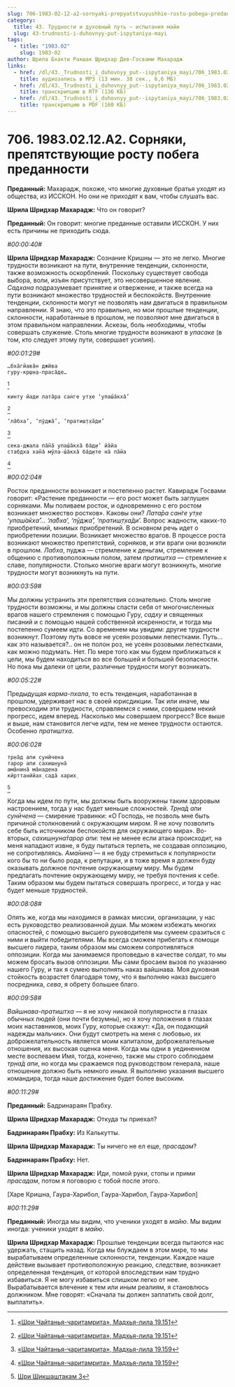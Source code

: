 ```yaml
---
slug: 706-1983-02-12-a2-sornyaki-prepyatstvuyushhie-rostu-pobega-predannosti
category:
  title: 43. Трудности и духовный путь — испытания майи
  slug: 43-trudnosti-i-duhovnyy-put-ispytaniya-mayi
tags:
  - title: "1983.02"
    slug: 1983-02
author: Шрила Бхакти Ракшак Шридхар Дев-Госвами Махарадж
links:
  - href: /dl/43._Trudnosti_i_duhovnyy_put--ispytaniya_mayi/706_1983.02.12.A2_SridharMj_Sornjaki_prepjatstvujushhie_rostu_pobega_predannosti.mp3
    title: аудиозапись в MP3 (13 мин. 38 сек., 6,6 МБ)
  - href: /dl/43._Trudnosti_i_duhovnyy_put--ispytaniya_mayi/706_1983.02.12.A2_SridharMj_Sornjaki_prepjatstvujushhie_rostu_pobega_predannosti.rtf
    title: транскрипцию в RTF (136 КБ)
  - href: /dl/43._Trudnosti_i_duhovnyy_put--ispytaniya_mayi/706_1983.02.12.A2_SridharMj_Sornjaki_prepjatstvujushhie_rostu_pobega_predannosti.pdf
    title: транскрипцию в PDF (160 КБ)
---
```


# 706. 1983.02.12.A2. Сорняки, препятствующие росту побега преданности

**Преданный:** Махарадж, похоже, что многие духовные братья уходят из общества, из ИССКОН. Но они не приходят к вам, чтобы слушать вас.

**Шрила Шридхар Махарадж:** Что он говорит?

**Преданный:** Он говорит: многие преданные оставили ИССКОН. У них есть причины не приходить сюда.

*#00:00:40#*

**Шрила Шридхар Махарадж:** Сознание Кришны — это не легко. Многие трудности возникают на пути, внутренние тенденции, склонности, также возможность оскорблений. Поскольку существует свобода выбора, воли, изъян присутствует, это несовершенное явление. *Садхана* подразумевает принятие и отвержение, и также всегда на пути возникают множество трудностей и беспокойств. Внутренние тенденции, склонности могут не позволять нам двигаться в правильном направлении. Я знаю, что это правильно, но мои прошлые тенденции, склонности, наработанные в прошлом, не позволяют мне двигаться в этом правильном направлении. Аскезы, боль необходимы, чтобы совершать служение. Столь многие трудности возникают в *упасаке* (в том, кто следует этому пути, совершает усилия).

*#00:01:29#*

    …бха̄гйава̄н джӣва
    гуру-кр̣ш̣н̣а-праса̄де…
[^_ftn1]

    кинту йади лата̄ра сан̇ге ут̣хе ‘упаш́а̄кха̄’
[^_ftn2]

    ‘ла̄бха’, ‘пӯджа̄’, ‘пратиш̣т̣ха̄ди’
[^_ftn3]

    сека-джала па̄н̃а̄ упаш́а̄кха̄ ба̄д̣и’ йа̄йа
    стабдха хан̃а̄ мӯла-ш́а̄кха̄ ба̄д̣ите на̄ па̄йа
[^_ftn4]

*#00:02:04#*

Росток преданности возникает и постепенно растет. Кавирадж Госвами говорит: «Растение преданности — его рост может быть заглушен сорняками. Мы поливаем росток, и одновременно с его ростом возникает множество ростков». Каковы они? *Лата̄ра сан̇ге ут̣хе ‘упаш́а̄кха̄’… ‘ла̄бха’, ‘пӯджа̄’, ‘пратиш̣т̣ха̄ди’.* Вопрос жадности, каких-то приобретений, мнимых приобретений. В основном речь идет о приобретении позиции. Возникает множество врагов. В процессе роста возникают множество препятствий, сорняков, и эти враги они возникли в прошлом. *Лабха*, пуджа — стремление к деньгам, стремление к общению с противоположным полом, затем *пратиштха* — стремление к славе, популярности. Столько многие враги могут возникнуть, многие трудности могут возникнуть на пути.

*#00:03:59#*

Мы должны устранить эти препятствия сознательно. Столь многие трудности возможны, и мы должны спасти себя от многочисленных врагов нашего стремления с помощью Гуру, *садху* и священных писаний и с помощью нашей собственной искренности, и тогда мы постепенно сумеем идти. Со временем мы увидим: другие трудности возникнут. Поэтому путь вовсе не усеян розовыми лепестками. Путь… как это называется?.. он не полон роз, не усеян розовыми лепестками, как можно подумать. Нет. По мере того как мы будем приближаться к цели, мы будем находиться во все большей и большей безопасности. Но пока мы далеки от цели, различные трудности могут возникать.

*#00:05:22#*

Предыдущая *карма-пхала*, то есть тенденция, наработанная в прошлом, удерживает нас в своей юрисдикции. Так или иначе, мы превосходим эти трудности, справляемся с ними, совершаем некий прогресс, идем вперед. Насколько мы совершаем прогресс? Все выше и выше, нам становится легче идти, тем не менее трудности остаются. Особенно *пратиштха*.

*#00:06:02#*

    тр̣на̄д апи сунӣчена
    тарор апи сахиш̣н̣уна̄
    ама̄нина̄ ма̄надена
    кӣрттанӣйах̣ сада̄ харих̣
[^_ftn5]

Когда мы идем по пути, мы должны быть вооружены таким здоровым настроением, тогда у нас будет меньше сложностей. *Тр̣на̄д апи сунӣчена* — смирение травинки: «О Господь, не позволь мне быть причиной столкновений с окружающим миром. Я не хочу позволить себе быть источником беспокойств для окружающего мира». Во-вторых, *сахиш̣н̣уна̄тарор апи*: тем не менее если атака происходит, на меня нападают извне, я буду пытаться терпеть, не создавая оппозицию, не сопротивляясь. *Ама̄нина̄* — я не буду стремиться к популярности кого бы то ни было рода, к репутации, и в тоже время я должен буду оказывать должное почтение окружающему миру. Мы будем предлагать почтение окружающему миру, не требуя почтения к себе. Таким образом мы будем пытаться совершать прогресс, и тогда у нас будет меньше трудностей.

*#00:08:08#*

Опять же, когда мы находимся в рамках миссии, организации, у нас есть руководство реализованной души. Мы можем избежать многих опасностей, с помощью высшего руководителя мы сумеем сразиться с ними и выйти победителями. Мы всегда сможем прибегать к помощи высшего лидера, таким образом мы сможем сопротивляться оппозиции. Когда мы занимаемся проповедью в качестве солдат, то мы можем бросать вызов оппозиции. Мы сами бросаем вызов по указанию нашего Гуру, и так я сумею выполнять наказ вайшнава. Моя духовная стойкость возрастет благодаря тому, что я выполняю наказ высшего посредника, *сева*, я обрету большее благо.

*#00:09:58#*

*Вайшнава-пратиштха* — я не хочу никакой популярности в глазах обычных людей (они почти безумны), но я хочу положения в глазах моих наставников, моих Гуру, которые скажут: «Да, он подающий надежды мальчик». Они будут смотреть на меня с любовью, их доброжелательность является моим капиталом, доброжелательные отношения, их высокая оценка меня. Когда мы одни в уединенном месте воспеваем Имя, тогда, конечно, также мы строго соблюдаем *тр̣на̄д апи*, но когда мы сражаемся под руководством генерала, наше отношение должно быть немного иным. Я выполняю указания высшего командира, тогда наше достижение будет более высоким.

*#00:11:29#*

**Преданный:** Бадринараян Прабху.

**Шрила Шридхар Махарадж:** Откуда ты приехал?

**Бадринараян Прабху:** Из Калькутты.

**Шрила Шридхар Махарадж:** Ты ничего не ел еще, *прасадам*?

**Бадринараян Прабху:** Нет.

**Шрила Шридхар Махарадж:** Иди, помой руки, стопы и прими *прасадам*, потом я поговорю с тобой после этого.

[Харе Кришна, Гаура-Харибол, Гаура-Харибол, Гаура-Харибол]

*#00:11:29#*

**Преданный:** Иногда мы видим, что ученики уходят в *майю*. Мы видим иногда: ученики уходят в *майю*.

**Шрила Шридхар Махарадж:** Прошлые тенденции всегда пытаются нас удержать, стащить назад. Когда мы блуждаем в этом мире, то мы вырабатываем определенные склонности, тенденции. Каждое наше действие вызывает противоположную реакцию, следствие, возникает определенная тенденция, от которой впоследствии нам трудно избавиться. Я не могу избавиться слишком легко от нее. Вырабатывается влечение к тем или иным реалиям, я становлюсь должником. Мне говорят: «Сначала ты должен заплатить свой долг, выплатить».



[^_ftn1]: [«Шри Чайтанья-чаритамрита», Мадхья-лила 19.151](../notes/shri-chajtanya-charitamrita-madhya-lila/shri-chajtanya-charitamrita-madhya-lila-19-151.md)

[^_ftn2]: [«Шри Чайтанья-чаритамрита», Мадхья-лила 19.151](../notes/shri-chajtanya-charitamrita-madhya-lila/shri-chajtanya-charitamrita-madhya-lila-19-151.md)

[^_ftn3]: [«Шри Чайтанья-чаритамрита», Мадхья-лила 19.159](../notes/shri-chajtanya-charitamrita-madhya-lila/shri-chajtanya-charitamrita-madhya-lila-19-159.md)

[^_ftn4]: [«Шри Чайтанья-чаритамрита», Мадхья-лила 19.159](../notes/shri-chajtanya-charitamrita-madhya-lila/shri-chajtanya-charitamrita-madhya-lila-19-159.md)

[^_ftn5]: [Шри Шикшаштакам 3](../notes/shri-shikshashtakam/shri-shikshashtakam-3.md)
